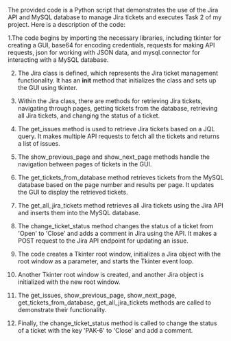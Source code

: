 The provided code is a Python script that demonstrates the use of the Jira API and MySQL database to manage Jira tickets and executes Task 2 of my project. Here is a description of the code:

   1.The code begins by importing the necessary libraries, including tkinter for creating a GUI, base64 for encoding credentials, requests for making API requests, json for working with JSON data, and mysql.connector for interacting with a MySQL database.

   2. The Jira class is defined, which represents the Jira ticket management functionality. It has an __init__ method that initializes the class and sets up the GUI using tkinter.

   3. Within the Jira class, there are methods for retrieving Jira tickets, navigating through pages, getting tickets from the database, retrieving all Jira tickets, and changing the status of a ticket.

   4. The get_issues method is used to retrieve Jira tickets based on a JQL query. It makes multiple API requests to fetch all the tickets and returns a list of issues.

   5. The show_previous_page and show_next_page methods handle the navigation between pages of tickets in the GUI.

   6. The get_tickets_from_database method retrieves tickets from the MySQL database based on the page number and results per page. It updates the GUI to display the retrieved tickets.

   7. The get_all_jira_tickets method retrieves all Jira tickets using the Jira API and inserts them into the MySQL database.

   8. The change_ticket_status method changes the status of a ticket from 'Open' to 'Close' and adds a comment in Jira using the API. It makes a POST request to the Jira API endpoint for updating an issue.

   9. The code creates a Tkinter root window, initializes a Jira object with the root window as a parameter, and starts the Tkinter event loop.

   10. Another Tkinter root window is created, and another Jira object is initialized with the new root window.

   11. The get_issues, show_previous_page, show_next_page, get_tickets_from_database, get_all_jira_tickets methods are called to demonstrate their functionality.

   12. Finally, the change_ticket_status method is called to change the status of a ticket with the key 'PAK-6' to 'Close' and add a comment.

